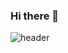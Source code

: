 ### Hi there 👋


![header](https://capsule-render.vercel.app/api?type=wave&color=auto&height=300&section=header&text=welcome%20render&fontSize=90)

<!--
**coffeepudding97/coffeepudding97** is a ✨ _special_ ✨ repository because its `README.md` (this file) appears on your GitHub profile.

Here are some ideas to get you started:

- 🔭 I’m currently working on ...
- 🌱 I’m currently learning ...
- 👯 I’m looking to collaborate on ...
- 🤔 I’m looking for help with ...
- 💬 Ask me about ...
- 📫 How to reach me: ...
- 😄 Pronouns: ...
- ⚡ Fun fact: ...
-->
